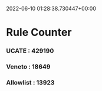2022-06-10 01:28:38.730447+00:00
# Rule Counter 
 ### UCATE : 429190

 ### Veneto : 18649

 ### Allowlist : 13923